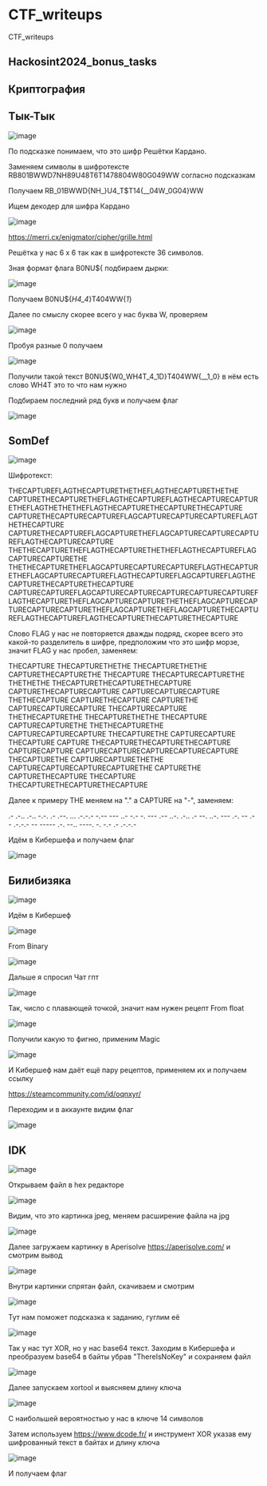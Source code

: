 # CTF_writeups
CTF_writeups

Hackosint2024_bonus_tasks
-------------------------

Криптография
------------
Тык-Тык
--------

![image](https://github.com/Re-An1mat0r/CTF_writeups/assets/127856250/149f884a-735a-4552-aacc-7e3c1efba952)

По подсказке понимаем, что это шифр Решётки Кардано.

Заменяем символы в шифротексте RB801BWWD7NH89U48T6T1478804W80G049WW согласно подсказкам

Получаем RB_01BWWD{NH_}U4_T$T14{__04W_0G04}WW

Ищем декодер для шифра Кардано

![image](https://github.com/Re-An1mat0r/CTF_writeups/assets/127856250/cfc65f72-3d57-4335-88c9-f4df45e843fe)

https://merri.cx/enigmator/cipher/grille.html

Решётка у нас 6 х 6 так как в шифротексте 36 символов.
 
Зная формат флага B0NU${ подбираем дырки:

![image](https://github.com/Re-An1mat0r/CTF_writeups/assets/127856250/29070c28-91c0-4082-b707-442702d8d424)

Получаем B0NU${_H4_4_}T404WW{_1_}

Далее по смыслу скорее всего у нас буква W, проверяем

![image](https://github.com/Re-An1mat0r/CTF_writeups/assets/127856250/6374b56b-df33-4402-b6e9-6fcd62a7d969)

Пробуя разные 0 получаем

![image](https://github.com/Re-An1mat0r/CTF_writeups/assets/127856250/cae7e653-9dd5-45fa-8716-dd3f68c573c5)

Получили такой текст B0NU${W0_WH4T_4_1D}T404WW{__1_0} в нём есть слово WH4T это то что нам нужно

Подбираем последний ряд букв и получаем флаг

![image](https://github.com/Re-An1mat0r/CTF_writeups/assets/127856250/354d61b7-fadb-4045-9930-52dce5f1afef)

SomDef
------

![image](https://github.com/Re-An1mat0r/CTF_writeups/assets/127856250/2e0298c3-520f-44ef-8d67-1c28745e464d)

Шифротекст:

THECAPTUREFLAGTHECAPTURETHETHEFLAGTHECAPTURETHETHE
CAPTURETHECAPTURETHEFLAGTHECAPTUREFLAGTHECAPTURECAPTURETHEFLAGTHETHETHEFLAGTHECAPTURETHECAPTURETHECAPTURE
CAPTURETHECAPTURECAPTUREFLAGCAPTURECAPTURECAPTUREFLAGTHETHECAPTURE
CAPTURETHECAPTUREFLAGCAPTURETHEFLAGCAPTURECAPTURECAPTUREFLAGTHECAPTURECAPTURE
THETHECAPTURETHEFLAGTHECAPTURETHETHEFLAGTHECAPTUREFLAGCAPTURECAPTURETHE
THETHECAPTURETHEFLAGCAPTURECAPTURECAPTUREFLAGTHECAPTURETHEFLAGCAPTURECAPTUREFLAGTHECAPTUREFLAGCAPTUREFLAGTHECAPTURETHECAPTURETHECAPTURE
CAPTURECAPTUREFLAGCAPTURECAPTURECAPTURECAPTURECAPTUREFLAGTHECAPTURETHEFLAGCAPTURECAPTURETHETHEFLAGCAPTURECAPTURECAPTURECAPTURETHEFLAGCAPTURETHEFLAGCAPTURETHECAPTUREFLAGTHECAPTUREFLAGTHECAPTURETHECAPTURETHECAPTURE

Слово FLAG у нас не повторяется дважды подряд, скорее всего это какой-то разделитель в шифре, предположим что это шифр морзе, значит FLAG у нас пробел, заменяем:

THECAPTURE THECAPTURETHETHE THECAPTURETHETHE
CAPTURETHECAPTURETHE THECAPTURE THECAPTURECAPTURETHE THETHETHE THECAPTURETHECAPTURETHECAPTURE
CAPTURETHECAPTURECAPTURE CAPTURECAPTURECAPTURE THETHECAPTURE
CAPTURETHECAPTURE CAPTURETHE CAPTURECAPTURECAPTURE THECAPTURECAPTURE
THETHECAPTURETHE THECAPTURETHETHE THECAPTURE CAPTURECAPTURETHE
THETHECAPTURETHE CAPTURECAPTURECAPTURE THECAPTURETHE CAPTURECAPTURE THECAPTURE CAPTURE THECAPTURETHECAPTURETHECAPTURE
CAPTURECAPTURE CAPTURECAPTURECAPTURECAPTURECAPTURE THECAPTURETHE CAPTURECAPTURETHETHE CAPTURECAPTURECAPTURECAPTURETHE CAPTURETHE CAPTURETHECAPTURE THECAPTURE THECAPTURETHECAPTURETHECAPTURE

Далее к примеру THE меняем на "." а CAPTURE на "-", заменяем:

.- .-.. .-..
-.-. .- .--. ... .-.-.-
-.-- --- ..-
-.- -. --- .--
..-. .-.. .- --.
..-. --- .-. -- .- - .-.-.-
-- ----- .-. --.. ----. -. -.- .- .-.-.-

Идём в Кибершефа и получаем флаг

![image](https://github.com/Re-An1mat0r/CTF_writeups/assets/127856250/70f6f8b2-6882-47fb-99e0-e855597ac3c1)

Билибизяка
----------

![image](https://github.com/Re-An1mat0r/CTF_writeups/assets/127856250/88a11973-45f6-4009-b4c3-45751a13cbf9)

Идём в Кибершеф

![image](https://github.com/Re-An1mat0r/CTF_writeups/assets/127856250/86bdf0be-c3c7-40e4-be08-73bb5f5ddb02)

From Binary

![image](https://github.com/Re-An1mat0r/CTF_writeups/assets/127856250/e838800c-6b87-4cc3-a76a-eed766bdc4bc)

Дальше я спросил Чат гпт

![image](https://github.com/Re-An1mat0r/CTF_writeups/assets/127856250/c52eeb3c-3922-495f-b7bf-93971e02d126)

Так, число с плавающей точкой, значит нам нужен рецепт From float

![image](https://github.com/Re-An1mat0r/CTF_writeups/assets/127856250/2ccfef91-79a5-4e58-894c-6da798fa0f2f)

Получили какую то фигню, применим Magic

![image](https://github.com/Re-An1mat0r/CTF_writeups/assets/127856250/3e2e25ab-da78-4745-a61c-227f77b3ccbc)

И Кибершеф нам даёт ещё пару рецептов, применяем их и получаем ссылку

https://steamcommunity.com/id/oqnxyr/

Переходим и в аккаунте видим флаг

![image](https://github.com/Re-An1mat0r/CTF_writeups/assets/127856250/c9e89b1a-e0b8-40f1-9b27-45614c7a907d)

IDK
----

![image](https://github.com/Re-An1mat0r/CTF_writeups/assets/127856250/1e7f24fc-f0ff-4705-a71b-c815183135d7)

Открываем файл в hex редакторе

![image](https://github.com/Re-An1mat0r/CTF_writeups/assets/127856250/1b3795cb-d33b-4d39-af1c-570703b9dc56)

Видим, что это картинка jpeg, меняем расширение файла на jpg

![image](https://github.com/Re-An1mat0r/CTF_writeups/assets/127856250/91a9a658-d633-4f87-b625-2496a52d2e26)

Далее загружаем картинку в Aperisolve https://aperisolve.com/ и смотрим вывод

![image](https://github.com/Re-An1mat0r/CTF_writeups/assets/127856250/0f98b48a-6426-4916-9717-8ed35f8543a8)

Внутри картинки спрятан файл, скачиваем и смотрим

![image](https://github.com/Re-An1mat0r/CTF_writeups/assets/127856250/6a392a18-2bca-458f-927a-111b42a31a90)

Тут нам поможет подсказка к заданию, гуглим её

![image](https://github.com/Re-An1mat0r/CTF_writeups/assets/127856250/aa62d488-497b-4403-a108-1f247dbdc034)

Так у нас тут XOR, но у нас base64 текст. Заходим в Кибершефа и преобразуем base64 в байты убрав "ThereIsNoKey" и сохраняем файл

![image](https://github.com/Re-An1mat0r/CTF_writeups/assets/127856250/41fd5e6c-edfe-463f-a340-4370aab71e84)

Далее запускаем xortool и выясняем длину ключа

![image](https://github.com/Re-An1mat0r/CTF_writeups/assets/127856250/93e603c1-d93a-4748-898c-852db4b1b001)

С наибольшей вероятностью у нас в ключе 14 символов

Затем используем https://www.dcode.fr/ и инструмент XOR указав ему шифрованный текст в байтах и длину ключа

![image](https://github.com/Re-An1mat0r/CTF_writeups/assets/127856250/112d8a51-266f-4aba-bd6b-3e8c5eab0238)

И получаем флаг






